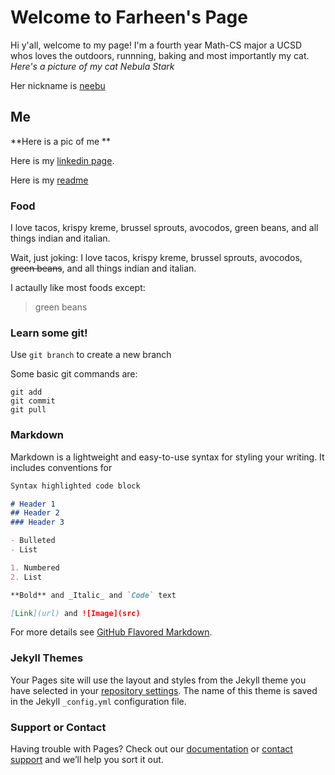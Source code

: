# Welcome to Farheen's Page

Hi y'all, welcome to my page! I'm a fourth year Math-CS major a UCSD whos loves the outdoors, runnning, baking and most importantly my cat.
*Here's a picture of my cat Nebula Stark*

Her nickname is [neebu](IMG_7420.JPG)

## Me
**Here is a pic of me **


Here is my [linkedin page](https://www.linkedin.com/in/farheen-a/). 

Here is my [readme](README.MD)

### Food
I love tacos, krispy kreme, brussel sprouts, avocodos, green beans, and all things indian and italian.

Wait, just joking:
I love tacos, krispy kreme, brussel sprouts, avocodos, ~~green beans~~, and all things indian and italian.

I actaully like most foods except:
> green beans


### Learn some git!
Use `git branch` to create a new branch 

Some basic git commands are:
```
git add
git commit
git pull
```

### Markdown

Markdown is a lightweight and easy-to-use syntax for styling your writing. It includes conventions for

```markdown
Syntax highlighted code block

# Header 1
## Header 2
### Header 3

- Bulleted
- List

1. Numbered
2. List

**Bold** and _Italic_ and `Code` text

[Link](url) and ![Image](src)
```

For more details see [GitHub Flavored Markdown](https://guides.github.com/features/mastering-markdown/).

### Jekyll Themes

Your Pages site will use the layout and styles from the Jekyll theme you have selected in your [repository settings](https://github.com/fansari18/fansari18.github.io/settings). The name of this theme is saved in the Jekyll `_config.yml` configuration file.

### Support or Contact

Having trouble with Pages? Check out our [documentation](https://docs.github.com/categories/github-pages-basics/) or [contact support](https://github.com/contact) and we’ll help you sort it out.

